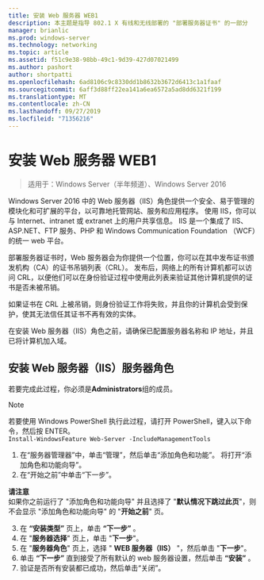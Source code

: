 ```yaml
---
title: 安装 Web 服务器 WEB1
description: 本主题是指导 802.1 X 有线和无线部署的 "部署服务器证书" 的一部分
manager: brianlic
ms.prod: windows-server
ms.technology: networking
ms.topic: article
ms.assetid: f51c9e38-98bb-49c1-9d39-427d07021499
ms.author: pashort
author: shortpatti
ms.openlocfilehash: 6ad8106c9c8330dd1b8632b3672d6413c1a1faaf
ms.sourcegitcommit: 6aff3d88ff22ea141a6ea6572a5ad8dd6321f199
ms.translationtype: MT
ms.contentlocale: zh-CN
ms.lasthandoff: 09/27/2019
ms.locfileid: "71356216"
---
```

# <a name="install-the-web-server-web1"></a>安装 Web 服务器 WEB1

>适用于：Windows Server（半年频道）、Windows Server 2016

Windows Server 2016 中的 Web 服务器（IIS）角色提供一个安全、易于管理的模块化和可扩展的平台，以可靠地托管网站、服务和应用程序。 使用 IIS，你可以与 Internet、intranet 或 extranet 上的用户共享信息。 IIS 是一个集成了 IIS、ASP.NET、FTP 服务、PHP 和 Windows Communication Foundation （WCF）的统一 web 平台。  

部署服务器证书时，Web 服务器会为你提供一个位置，你可以在其中发布证书颁发机构（CA）的证书吊销列表（CRL）。 发布后，网络上的所有计算机都可以访问 CRL，以便他们可以在身份验证过程中使用此列表来验证其他计算机提供的证书是否未被吊销。   

如果证书在 CRL 上被吊销，则身份验证工作将失败，并且你的计算机会受到保护，使其无法信任其证书不再有效的实体。  

在安装 Web 服务器（IIS）角色之前，请确保已配置服务器名称和 IP 地址，并且已将计算机加入域。  

## <a name="to-install-the-web-server-iis-server-role"></a>安装 Web 服务器（IIS）服务器角色  
若要完成此过程，你必须是**Administrators**组的成员。  

>[!NOTE]  
>若要使用 Windows PowerShell 执行此过程，请打开 PowerShell，键入以下命令，然后按 ENTER。  
`Install-WindowsFeature Web-Server -IncludeManagementTools`  

1.  在“服务器管理器”中，单击“管理”，然后单击“添加角色和功能”。 将打开“添加角色和功能向导”。  
2.  在“开始之前”中单击“下一步”。  

**请注意**   
如果你之前运行了 "添加角色和功能向导" 并且选择了 "**默认情况下跳过此页**"，则不会显示 "添加角色和功能向导" 的 "**开始之前**" 页。  

3. 在 **“安装类型”** 页上，单击 **“下一步”** 。  
4. 在 "**服务器选择**" 页上，单击 "**下一步**"。  
5. 在 "**服务器角色**" 页上，选择 " **WEB 服务器（IIS）** "，然后单击 "**下一步**"。  
6. 单击 **“下一步”** 直到接受了所有默认的 web 服务器设置，然后单击 **“安装”** 。  
7. 验证是否所有安装都已成功，然后单击“关闭”。
